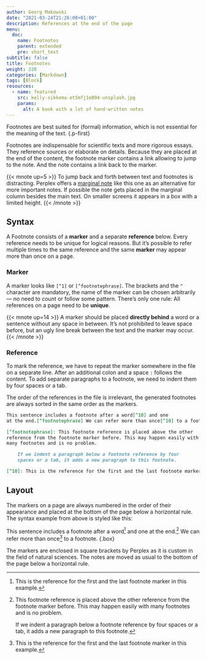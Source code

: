 ```yaml
---
author: Georg Makowski
date: "2021-03-24T21:26:08+01:00"
description: References at the end of the page
menu:
  doc:
    name: Footnotes
    parent: extended
    pre: short_text
subtitle: false
title: Footnotes
weight: 220
categories: [Markdown]
tags: [Block]
resources:
  - name: featured
    src: kelly-sikkema-et5mfj1eB94-unsplash.jpg
    params:
      alt: A book with a lot of hand-written notes 
---
```


Footnotes are best suited for (formal) information, which is not essential for the meaning of the text.
{.p-first} <!--more-->

Footnotes are indispensable for scientific texts and more rigorous essays. They reference sources or elaborate on details. Because they are placed at the end of the content, the footnote marker contains a link allowing to jump to the note. And the note contains a link back to the marker.

{{< mnote up=5 >}}
To jump back and forth between text and footnotes is distracting. Perplex offers a [marginal note](/doc/mnote) like this one as an alternative for more important notes. If possible the note gets placed in the marginal column besides the main text. On smaller screens it appears in a box with a limited height.
{{< /mnote >}}

## Syntax

A Footnote consists of a **marker** and a separate **reference** below. Every reference needs to be unique for logical reasons. But it’s possible to refer multiple times to the same reference and the same **marker** may appear more than once on a page.

### Marker

A marker looks like `[^1]` or `[^footnotephrase]`. The brackets and the `^` character are mandatory, the name of the marker can be chosen arbitrarily — no need to count or follow some pattern. There’s only one rule: All references on a page need to be **unique**.

{{< mnote up=14 >}}
A marker should be placed **directly behind** a word or a sentence without any space in between. It’s not prohibited to leave space before, but an ugly line break between the text and the marker may occur.
{{< /mnote >}}

### Reference

To mark the reference, we have to repeat the marker somewhere in the file on a separate line. After an additional colon and a space `:` follows the content. To add separate paragraphs to a footnote, we need to indent them by four spaces or a tab.

The order of the references in the file is irrelevant, the generated footnotes are always sorted in the same order as the markers.

```md
This sentence includes a footnote after a word[^10] and one 
at the end.[^footnotephrase] We can refer more than once[^10] to a footnote.

[^footnotephrase]: This footnote reference is placed above the other
reference from the footnote marker before. This may happen easily with
many footnotes and is no problem.

    If we indent a paragraph below a footnote reference by four
    spaces or a tab, it adds a new paragraph to this footnote.

[^10]: This is the reference for the first and the last footnote marker in this example.
```

## Layout

The markers on a page are always numbered in the order of their appearance and placed at the bottom of the page below a horizontal rule. The syntax example from above is styled like this:

This sentence includes a footnote after a word[^10]  and one at the end.[^footnotephrase] We can refer more than once[^10] to a footnote.
{.box}

[^footnotephrase]: This footnote reference is placed above the other reference from the footnote marker before. This may happen easily with many footnotes and is no problem.

    If we indent a paragraph below a footnote reference by four spaces or a tab, it adds a new paragraph to this footnote.

[^10]: This is the reference for the first and the last footnote marker in this example.

The markers are enclosed in square brackets by Perplex as it is custom in the field of natural sciences. The notes are moved as usual to the bottom of the page below a horizontal rule.

